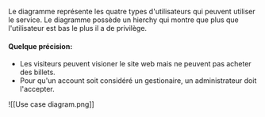 
 Le diagramme représente les quatre types d'utilisateurs qui peuvent utiliser le service. Le diagramme possède un hierchy qui montre que plus que l'utilisateur est bas le plus il a de privilège. 

#### Quelque précision:

- Les visiteurs peuvent visioner le site web mais ne peuvent pas acheter des billets.
- Pour qu'un account soit considéré un gestionaire, un administrateur doit l'accepter.


![[Use case diagram.png]]